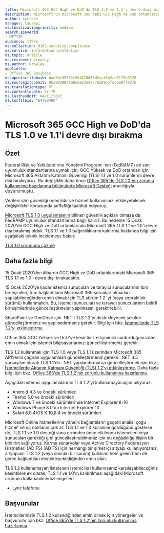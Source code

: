 ```yaml
---
title: Microsoft 365 GCC High ve DoD'da TLS 1.0 ve 1.1'i devre dışı bırakma
description: Microsoft'un Microsoft 365'daki GCC High ve DoD ortamlarında TLS 1.1 ve 1.0 desteğini nasıl devre dışı bırakıldığını açıklar.
author: kccross
manager: laurawi
ms.localizationpriority: medium
search.appverid:
- MET150
audience: ITPro
ms.collection: M365-security-compliance
ms.service: information-protection
ms.topic: article
ms.reviewer: krowley
ms.author: krowley
appliesto:
- Office 365 Business
ms.openlocfilehash: bad0dc997f2c564670858d2ac35b2cd3177e0578
ms.sourcegitcommit: 9ba00298cfa9ae293e4a57650965fdb3e8ffe07b
ms.translationtype: MT
ms.contentlocale: tr-TR
ms.lasthandoff: 04/11/2022
ms.locfileid: "64760400"
---
```

# <a name="disabling-tls-10-and-11-in-microsoft-365-gcc-high-and-dod"></a>Microsoft 365 GCC High ve DoD'da TLS 1.0 ve 1.1'i devre dışı bırakma

## <a name="summary"></a>Özet

Federal Risk ve Yetkilendirme Yönetimi Programı 'nın (FedRAMP) en son uyumluluk standartlarına uymak için, GCC Yüksek ve DoD ortamları için Microsoft 365 Aktarım Katmanı Güvenliği (TLS) 1.1 ve 1.0 sürümlerini devre dışı bırakıyoruz. Bu değişiklik daha önce [Office 365'de TLS 1.2'nin zorunlu kullanımına hazırlanma bölümünde Microsoft Desteği](https://support.microsoft.com/help/4057306/preparing-for-tls-1-2-in-office-365) aracılığıyla duyurulmuştu.

Verilerinizin güvenliği önemlidir ve hizmet kullanımınızı etkileyebilecek değişiklikler konusunda şeffaflığı taahhüt ediyoruz.

[Microsoft TLS 1.0 uygulamasının](https://support.microsoft.com/help/3117336) bilinen güvenlik açıkları olmasa da FedRAMP uyumluluk standartlarına bağlı kalırız. Bu nedenle 15 Ocak 2020'de GCC High ve DoD ortamlarında Microsoft 365 TLS 1.1 ve 1.0'ı devre dışı bırakmış olduk. TLS 1.1 ve 1.0 bağımlılıklarını kaldırma hakkında bilgi için aşağıdaki teknik incelemeye bakın:

[TLS 1.0 sorununu çözme](https://www.microsoft.com/download/details.aspx?id=55266)

## <a name="more-information"></a>Daha fazla bilgi

15 Ocak 2020'den itibaren GCC High ve DoD ortamlarındaki Microsoft 365 TLS 1.1 ve 1.0'ı devre dışı bırakacaktır.

15 Ocak 2020'ye kadar istemci sunucuları ve tarayıcı sunucularının tüm birleşimleri, tüm bağlantıların Microsoft 365 sorunları olmadan yapılabileceğinden emin olmak için TLS sürüm 1.2 'yi (veya sonraki bir sürümü) kullanmalıdır. Bu, istemci sunucuları ve tarayıcı sunucularının belirli birleşimlerinde güncelleştirmeler yapılmasını gerektirebilir.

SharePoint ve OneDrive için .NET'i TLS 1.2'yi destekleyecek şekilde güncelleştirmeniz ve yapılandırmanız gerekir. Bilgi için bkz. [İstemcilerde TLS 1.2'yi etkinleştirme](/mem/configmgr/core/plan-design/security/enable-tls-1-2-client).

Office 365 GCC Yüksek ve DoD'ye kesintisiz erişiminizi sürdürdüğünüzden emin olmak için istemci bilgisayarlarınızı güncelleştirmeniz gerekir.

TLS 1.2 kullanmak için TLS 1.0 veya TLS 1.1 üzerinden Microsoft 365 API'lerini çağıran uygulamaları güncelleştirmeniz gerekir. .NET 4.5 varsayılan olarak TLS 1.1'dir. .NET yapılandırmanızı güncelleştirmek için bkz [. İstemcilerde Aktarım Katmanı Güvenliği (TLS) 1.2'yi etkinleştirme](/mem/configmgr/core/plan-design/security/enable-tls-1-2-client). Daha fazla bilgi için bkz. [Office 365'de TLS 1.2'nin zorunlu kullanımına hazırlanma](https://support.microsoft.com/help/4057306/preparing-for-tls-1-2-in-office-365).

Aşağıdaki istemci uygulamalarının TLS 1.2'yi kullanamayacağını biliyoruz:

- Android 4.3 ve önceki sürümleri
- Firefox 5.0 ve önceki sürümleri
- Windows 7 ve önceki sürümlerinde Internet Explorer 8-10
- Windows Phone 8.0'da Internet Explorer 10
- Safari 6.0.4/OS X 10.8.4 ve önceki sürümleri

Microsoft Online hizmetlerine yönelik bağlantıların geçerli analizi çoğu hizmet ve uç noktanın çok az TLS 1.1 ve 1.0 kullanımı gördüğünü gösterse de, TLS 1.1 ve 1.0 desteği sona ermeden önce etkilenen istemcileri veya sunucuları gerektiği gibi güncelleştirebilmeniz için bu değişikliğe ilişkin bir bildirim sağlıyoruz. Karma senaryolar veya Active Directory Federasyon Hizmetleri (AD FS) (AD FS) için herhangi bir şirket içi altyapı kullanıyorsanız, altyapının TLS 1.2 (veya sonraki bir sürüm) kullanan hem gelen hem de giden bağlantıları destekleyebildiğinden emin olun.

TLS 1.2 kullanamayan listelenen istemcileri kullanırsanız karşılaşabileceğiniz kesintilere ek olarak, TLS 1.1 ve 1.0'ın kaldırılması aşağıdaki Microsoft ürününü kullanabilmenizi engeller:

- Lync telefonu

## <a name="references"></a>Başvurular

İstemcilerinizin TLS 1.2 kullandığından emin olmak için yönergeler ve başvurular için bkz. [Office 365'de TLS 1.2'nin zorunlu kullanımına hazırlanma](https://support.microsoft.com/help/4057306/preparing-for-tls-1-2-in-office-365).
